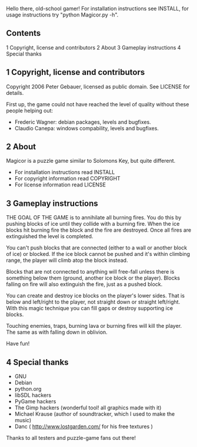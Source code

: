 Hello there, old-school gamer! For installation instructions see INSTALL,
for usage instructions try "python Magicor.py -h".

Contents
-------
1  Copyright, license and contributors
2  About
3  Gameplay instructions
4  Special thanks


1  Copyright, license and contributors
--------------------------------------
Copyright 2006 Peter Gebauer, licensed as public domain. See LICENSE for
details.

First up, the game could not have reached the level of quality without
these people helping out:

 - Frederic Wagner: debian packages, levels and bugfixes.
 - Claudio Canepa: windows compability, levels and bugfixes.


2  About
--------
Magicor is a puzzle game similar to Solomons Key, but quite different.

 - For installation instructions read INSTALL
 - For copyright information read COPYRIGHT
 - For license information read LICENSE


3  Gameplay instructions
------------------------
THE GOAL OF THE GAME is to annihilate all burning fires. You do this
by pushing blocks of ice until they collide with a burning fire.
When the ice blocks hit burning fire the block and the fire are destroyed.
Once all fires are extinguished the level is completed.

You can't push blocks that are connected (either to a wall or another block
of ice) or blocked. If the ice block cannot be pushed and it's within climbing
range, the player will climb atop the block instead.

Blocks that are not connected to anything will free-fall unless there is
something below them (ground, another ice block or the player). Blocks falling
on fire will also extinguish the fire, just as a pushed block.

You can create and destroy ice blocks on the player's lower sides. That is
below and left/right to the player, not straight down or straight left/right.
With this magic technique you can fill gaps or destroy supporting ice blocks.

Touching enemies, traps, burning lava or burning fires will kill the 
player. The same as with falling down in oblivion.

Have fun!


4 Special thanks
----------------
  - GNU
  - Debian
  - python.org
  - libSDL hackers
  - PyGame hackers
  - The Gimp hackers (wonderful tool! all graphics made with it)
  - Michael Krause (author of soundtracker, which I used to make the music) 
  - Danc ( http://www.lostgarden.com/ for his free textures )

Thanks to all testers and puzzle-game fans out there!
